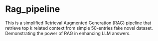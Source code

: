 # Rag_pipeline
This is a simplified Retrieval Augmented Generation (RAG) pipeline that retrieve top k related context from simple 50-entries fake novel dataset. Demonstrating the power of RAG in enhancing LLM answers.
